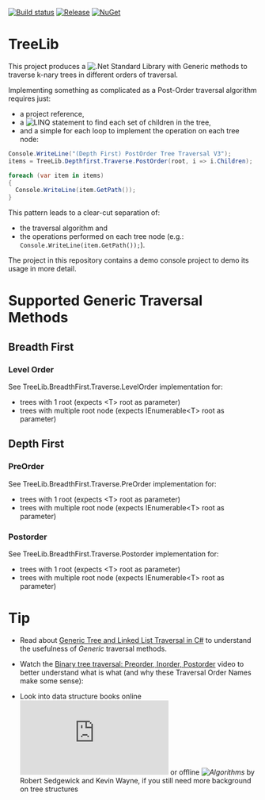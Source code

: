 [![Build status](https://ci.appveyor.com/api/projects/status/de18xc6i431xnlvg?svg=true)](https://ci.appveyor.com/project/Dirkster99/treelib)
[![Release](https://img.shields.io/github/release/Dirkster99/TreeLib.svg)](https://github.com/Dirkster99/TreeLib/releases/latest)
[![NuGet](https://img.shields.io/nuget/dt/Dirkster.TreeLib.svg)](http://nuget.org/packages/Dirkster.TreeLib)

# TreeLib
This project produces a ![.Net Standard](https://docs.microsoft.com/en-us/dotnet/standard/net-standard)
Library with Generic methods to traverse k-nary trees in different orders of traversal.

Implementing something as complicated as a Post-Order traversal algorithm requires just:
* a project reference,
* a ![LINQ](https://msdn.microsoft.com/en-us/library/bb308959.aspx) statement to find each set of children in the tree,
* and a simple for each loop to implement the operation on each tree node:

```C#
Console.WriteLine("(Depth First) PostOrder Tree Traversal V3");
items = TreeLib.Depthfirst.Traverse.PostOrder(root, i => i.Children);

foreach (var item in items)
{
  Console.WriteLine(item.GetPath());
}
```
This pattern leads to a clear-cut separation of:
* the traversal algorithm and
* the operations performed on each tree node (e.g.: `Console.WriteLine(item.GetPath());`).

The project in this repository contains a demo console project to demo its usage in more detail.

# Supported Generic Traversal Methods

## Breadth First
### Level Order
See TreeLib.BreadthFirst.Traverse.LevelOrder implementation for:

* trees with 1 root (expects &lt;T> root as parameter)
* trees with multiple root node (expects IEnumerable&lt;T> root as parameter)

## Depth First
### PreOrder
See TreeLib.BreadthFirst.Traverse.PreOrder implementation for:

* trees with 1 root (expects &lt;T> root as parameter)
* trees with multiple root node (expects IEnumerable&lt;T> root as parameter)

### Postorder
See TreeLib.BreadthFirst.Traverse.Postorder implementation for:

* trees with 1 root (expects &lt;T> root as parameter)
* trees with multiple root node (expects IEnumerable&lt;T> root as parameter)

# Tip
* Read about <a href="http://www.codeducky.org/easy-tree-and-linked-list-traversal-in-c/">Generic Tree and Linked List Traversal in C#</a> to understand the usefulness of *Generic* traversal methods.

* Watch the <a href="https://www.youtube.com/watch?v=gm8DUJJhmY4">Binary tree traversal: Preorder, Inorder, Postorder</a> video to better understand what is what (and why these Traversal Order Names make some sense):

* Look into data structure books online ![Introduction to Trees, Binary Search Trees](https://cathyatseneca.gitbooks.io/data-structures-and-algorithms/introduction_to_trees,_binary_search_trees/definitions.html) or offline *![Algorithms](http://algs4.cs.princeton.edu/home/)* by Robert Sedgewick and Kevin Wayne, if you still need more background on tree structures 
